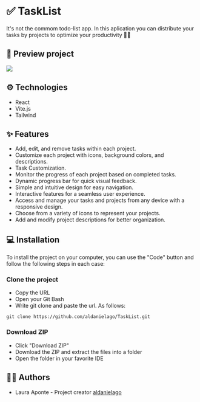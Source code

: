 # ✅ TaskList
It's not the commom todo-list app. In this aplication you can distribute your tasks by projects to optimize your productivity 💪🏻

## 📸 Preview project
![](https://tinypic.host/images/2024/01/18/tasklist.png)

## ⚙ Technologies
- React
- Vite.js
- Tailwind

## ✨ Features
- Add, edit, and remove tasks within each project.
- Customize each project with icons, background colors, and descriptions.
- Task Customization.
- Monitor the progress of each project based on completed tasks.
- Dynamic progress bar for quick visual feedback.
- Simple and intuitive design for easy navigation.
- Interactive features for a seamless user experience.
- Access and manage your tasks and projects from any device with a responsive design.
- Choose from a variety of icons to represent your projects.
- Add and modify project descriptions for better organization.

## 💻 Installation

To install the project on your computer, you can use the "Code" button and follow the following steps in each case:

### Clone the project

- Copy the URL
- Open your Git Bash
- Write git clone and paste the url. As follows:
``` 
git clone https://github.com/aldanielago/TaskList.git
``` 
### Download ZIP

- Click "Download ZIP"
- Download the ZIP and extract the files into a folder
- Open the folder in your favorite IDE

## 🦸🏻 Authors

- Laura Aponte - Project creator [aldanielago](https://github.com/aldanielago)
